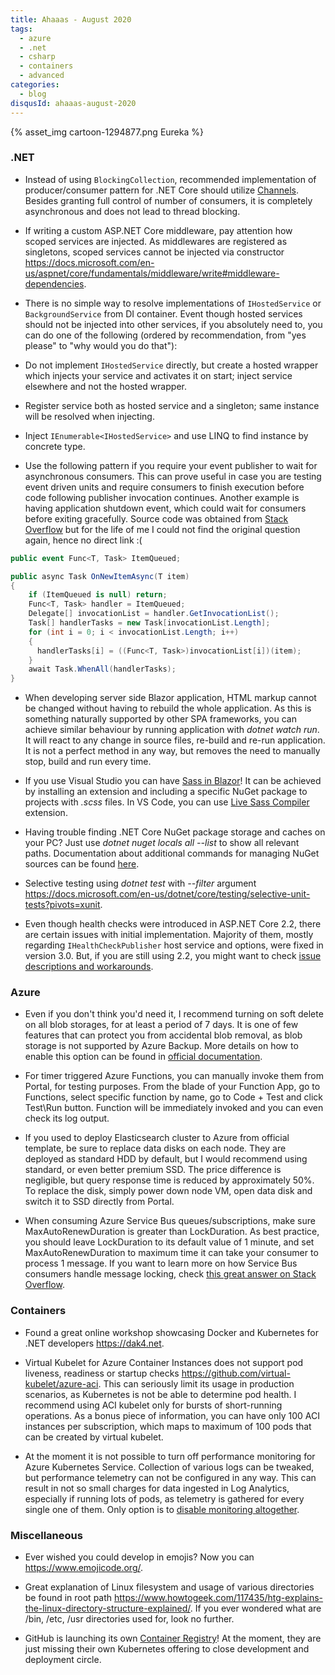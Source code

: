 ```yaml
---
title: Ahaaas - August 2020
tags:
  - azure
  - .net
  - csharp
  - containers
  - advanced
categories:
  - blog
disqusId: ahaaas-august-2020
---
```


{% asset_img cartoon-1294877.png Eureka %}

<!-- more -->

### .NET

* Instead of using `BlockingCollection`, recommended implementation of producer/consumer pattern for .NET Core should utilize [Channels](https://devblogs.microsoft.com/dotnet/an-introduction-to-system-threading-channels/). Besides granting full control of number of consumers, it is completely asynchronous and does not lead to thread blocking.

* If writing a custom ASP.NET Core middleware, pay attention how scoped services are injected. As middlewares are registered as singletons, scoped services cannot be injected via constructor <https://docs.microsoft.com/en-us/aspnet/core/fundamentals/middleware/write#middleware-dependencies>.

* There is no simple way to resolve implementations of `IHostedService` or `BackgroundService` from DI container. Event though hosted services should not be injected into other services, if you absolutely need to, you can do one of the following (ordered by recommendation, from "yes please" to "why would you do that"):
 * Do not implement `IHostedService` directly, but create a hosted wrapper which injects your service and activates it on start; inject service elsewhere and not the hosted wrapper.
 * Register service both as hosted service and a singleton; same instance will be resolved when injecting.
 * Inject `IEnumerable<IHostedService>` and use LINQ to find instance by concrete type.


* Use the following pattern if you require your event publisher to wait for asynchronous consumers. This can prove useful in case you are testing event driven units and require consumers to finish execution before code following publisher invocation continues. Another example is having application shutdown event, which could wait for consumers before exiting gracefully. Source code was obtained from [Stack Overflow](https://stackoverflow.com/) but for the life of me I could not find the original question again, hence no direct link :(

```cs
public event Func<T, Task> ItemQueued;

public async Task OnNewItemAsync(T item)
{    
    if (ItemQueued is null) return;
    Func<T, Task> handler = ItemQueued;
    Delegate[] invocationList = handler.GetInvocationList();
    Task[] handlerTasks = new Task[invocationList.Length];
    for (int i = 0; i < invocationList.Length; i++)
    {
      handlerTasks[i] = ((Func<T, Task>)invocationList[i])(item);
    }
    await Task.WhenAll(handlerTasks);
}
```

* When developing server side Blazor application, HTML markup cannot be changed without having to rebuild the whole application. As this is something naturally supported by other SPA frameworks, you can achieve similar behaviour by running application with _dotnet watch run_. It will react to any change in source files, re-build and re-run application. It is not a perfect method in any way, but removes the need to manually stop, build and run every time.

* If you use Visual Studio you can have [Sass in Blazor](https://chrissainty.com/get-some-sass-into-your-blazor-app/)! It can be achieved by installing an extension and including a specific NuGet package to projects with _.scss_ files. In VS Code, you can use [Live Sass Compiler](https://github.com/ritwickdey/vscode-live-sass-compiler) extension.

* Having trouble finding .NET Core NuGet package storage and caches on your PC? Just use _dotnet nuget locals all --list_ to show all relevant paths. Documentation about additional commands for managing NuGet sources can be found [here](https://docs.microsoft.com/en-us/nuget/consume-packages/managing-the-global-packages-and-cache-folders).

* Selective testing using _dotnet test_ with _\-\-filter_ argument <https://docs.microsoft.com/en-us/dotnet/core/testing/selective-unit-tests?pivots=xunit>.

* Even though health checks were introduced in ASP.NET Core 2.2, there are certain issues with initial implementation. Majority of them, mostly regarding `IHealthCheckPublisher` host service and options, were fixed in version 3.0. But, if you are still using 2.2, you might want to check [issue descriptions and workarounds](https://docs.microsoft.com/en-us/aspnet/core/host-and-deploy/health-checks?view=aspnetcore-2.2#health-check-publisher-1).

### Azure

* Even if you don't think you'd need it, I recommend turning on soft delete on all blob storages, for at least a period of 7 days. It is one of few features that can protect you from accidental blob removal, as blob storage is not supported by Azure Backup. More details on how to enable this option can be found in [official documentation](https://docs.microsoft.com/en-us/azure/storage/blobs/soft-delete-enable).

* For timer triggered Azure Functions, you can manually invoke them from Portal, for testing purposes. From the blade of your Function App, go to Functions, select specific function by name, go to Code + Test and click Test\Run button. Function will be immediately invoked and you can even check its log output.

* If you used to deploy Elasticsearch cluster to Azure from official template, be sure to replace data disks on each node. They are deployed as standard HDD by default, but I would recommend using standard, or even better premium SSD. The price difference is negligible, but query response time is reduced by approximately 50%. To replace the disk, simply power down node VM, open data disk and switch it to SSD directly from Portal.

* When consuming Azure Service Bus queues/subscriptions, make sure MaxAutoRenewDuration is greater than LockDuration. As best practice, you should leave LockDuration to its default value of 1 minute, and set MaxAutoRenewDuration to maximum time it can take your consumer to process 1 message. If you want to learn more on how Service Bus consumers handle message locking, check [this great answer on Stack Overflow](https://stackoverflow.com/a/60381046).

### Containers

* Found a great online workshop showcasing Docker and Kubernetes for .NET developers <https://dak4.net>.

* Virtual Kubelet for Azure Container Instances does not support pod liveness, readiness or startup checks <https://github.com/virtual-kubelet/azure-aci>. This can seriously limit its usage in production scenarios, as Kubernetes is not be able to determine pod health. I recommend using ACI kubelet only for bursts of short-running operations. As a bonus piece of information, you can have only 100 ACI instances per subscription, which maps to maximum of 100 pods that can be created by virtual kubelet.

* At the moment it is not possible to turn off performance monitoring for Azure Kubernetes Service. Collection of various logs can be tweaked, but performance telemetry can not be configured in any way. This can result in not so small charges for data ingested in Log Analytics, especially if running lots of pods, as telemetry is gathered for every single one of them. Only option is to [disable monitoring altogether](https://docs.microsoft.com/en-us/azure/azure-monitor/insights/container-insights-optout).

### Miscellaneous

* Ever wished you could develop in emojis? Now you can <https://www.emojicode.org/>.

* Great explanation of Linux filesystem and usage of various directories be found in root path <https://www.howtogeek.com/117435/htg-explains-the-linux-directory-structure-explained/>. If you ever wondered what are /bin, /etc, /usr directories used for, look no further.

* GitHub is launching its own [Container Registry](https://github.blog/2020-09-01-introducing-github-container-registry/)! At the moment, they are just missing their own Kubernetes offering to close development and deployment circle.
